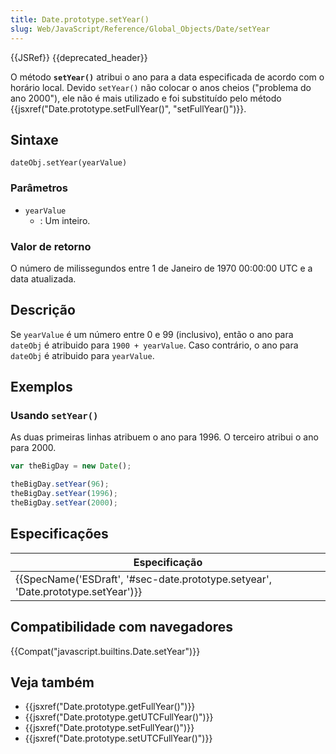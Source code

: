 ```yaml
---
title: Date.prototype.setYear()
slug: Web/JavaScript/Reference/Global_Objects/Date/setYear
---
```

{{JSRef}} {{deprecated_header}}

O método **`setYear()`** atribui o ano para a data especificada de acordo com o horário local. Devido `setYear()` não colocar o anos cheios ("problema do ano 2000"), ele não é mais utilizado e foi substituído pelo método {{jsxref("Date.prototype.setFullYear()", "setFullYear()")}}.

## Sintaxe

```
dateObj.setYear(yearValue)
```

### Parâmetros

- `yearValue`
  - : Um inteiro.

### Valor de retorno

O número de milissegundos entre 1 de Janeiro de 1970 00:00:00 UTC e a data atualizada.

## Descrição

Se `yearValue` é um número entre 0 e 99 (inclusivo), então o ano para `dateObj` é atribuido para `1900 + yearValue`. Caso contrário, o ano para `dateObj` é atribuido para `yearValue`.

## Exemplos

### Usando `setYear()`

As duas primeiras linhas atribuem o ano para 1996. O terceiro atribui o ano para 2000.

```js
var theBigDay = new Date();

theBigDay.setYear(96);
theBigDay.setYear(1996);
theBigDay.setYear(2000);
```

## Especificações

| Especificação                                                                                                |
| ------------------------------------------------------------------------------------------------------------ |
| {{SpecName('ESDraft', '#sec-date.prototype.setyear', 'Date.prototype.setYear')}} |

## Compatibilidade com navegadores

{{Compat("javascript.builtins.Date.setYear")}}

## Veja também

- {{jsxref("Date.prototype.getFullYear()")}}
- {{jsxref("Date.prototype.getUTCFullYear()")}}
- {{jsxref("Date.prototype.setFullYear()")}}
- {{jsxref("Date.prototype.setUTCFullYear()")}}
